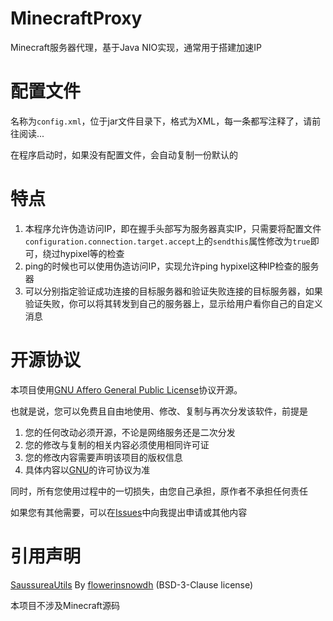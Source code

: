 # MinecraftProxy
Minecraft服务器代理，基于Java NIO实现，通常用于搭建加速IP

# 配置文件
名称为`config.xml`，位于jar文件目录下，格式为XML，每一条都写注释了，请前往阅读...

在程序启动时，如果没有配置文件，会自动复制一份默认的

# 特点
1. 本程序允许伪造访问IP，即在握手头部写为服务器真实IP，只需要将配置文件`configuration.connection.target.accept`上的`sendthis`属性修改为`true`即可，绕过hypixel等的检查
2. ping的时候也可以使用伪造访问IP，实现允许ping hypixel这种IP检查的服务器
3. 可以分别指定验证成功连接的目标服务器和验证失败连接的目标服务器，如果验证失败，你可以将其转发到自己的服务器上，显示给用户看你自己的自定义消息

# 开源协议
本项目使用<u>[GNU Affero General Public License](https://www.gnu.org/licenses/agpl-3.0.zh-cn.html)</u>协议开源。

也就是说，您可以免费且自由地使用、修改、复制与再次分发该软件，前提是
1. 您的任何改动必须开源，不论是网络服务还是二次分发
2. 您的修改与复制的相关内容必须使用相同许可证
3. 您的修改内容需要声明该项目的版权信息
4. 具体内容以<u>[GNU](https://www.gnu.org/)</u>的许可协议为准

同时，所有您使用过程中的一切损失，由您自己承担，原作者不承担任何责任

如果您有其他需要，可以在[Issues](https://github.com/flowerinsnowdh/MinecraftProxy/issues)中向我提出申请或其他内容

# 引用声明
[SaussureaUtils](https://github.com/flowerinsnowdh/SaussureaUtils) By [flowerinsnowdh](https://github.com/flowerinsnowdh) (BSD-3-Clause license)

本项目不涉及Minecraft源码
